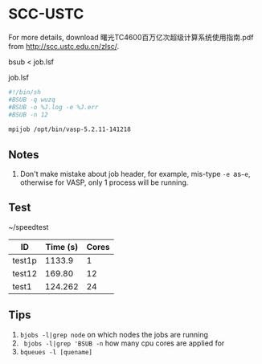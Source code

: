 # SCC-USTC

For more details, download 曙光TC4600百万亿次超级计算系统使用指南.pdf from http://scc.ustc.edu.cn/zlsc/.

bsub < job.lsf

job.lsf
```sh
#!/bin/sh
#BSUB -q wuzq
#BSUB -o %J.log -e %J.err
#BSUB -n 12
 
mpijob /opt/bin/vasp-5.2.11-141218 
```

## Notes
1. Don't make mistake about job header, for example, mis-type `-e `as`−e`, otherwise for VASP, only 1 process will be running.

## Test

~/speedtest

| ID | Time (s) | Cores |
| -- | -- | -- |
| test1p | 1133.9| 1 |
| test12 | 169.80 | 12 |
| test1 | 124.262 | 24 |
 

## Tips
1. `bjobs -l|grep node` on which nodes the jobs are running
2. ` bjobs -l|grep 'BSUB -n` how many cpu cores are applied for
3. `bqueues -l [quename]`